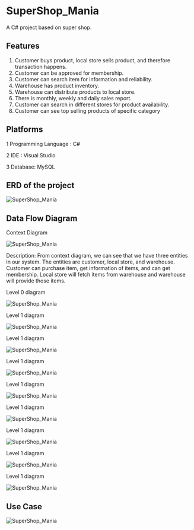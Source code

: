 # SuperShop_Mania
A C# project based on super shop.

## Features

1.	Customer buys product, local store sells product, and therefore transaction happens.
2.	Customer can be approved for membership.
3.	Customer can search item for information and reliability.
4.	Warehouse has product inventory.
5.	Warehouse can distribute products to local store.
6.	There is monthly, weekly and daily sales report.
7.	Customer can search in different stores for product availability.
8.	Customer can see top selling products of specific category

## Platforms

1	Programming Language :  C#

2	IDE :  Visual Studio

3	Database:  MySQL

## ERD of the project

![SuperShop_Mania](Images/ERD.jpg)

## Data Flow Diagram

Context Diagram

![SuperShop_Mania](Images/Context_Diagram.jpg)

Description:
From context diagram, we can see that we have three entities in our system. The entities are customer, local store, and warehouse. Customer can purchase item, get information of items, and can get membership. Local store will fetch items from warehouse and warehouse will provide those items.


Level 0 diagram
        
![SuperShop_Mania](Images/Level_0_Diagram.jpg)

Level 1 diagram

![SuperShop_Mania](Images/Level_1_Diagram.jpg)

Level 1 diagram

![SuperShop_Mania](Images/Level_1_Diagram_2.jpg)

Level 1 diagram

![SuperShop_Mania](Images/Level_1_Diagram_3.jpg)

Level 1 diagram

![SuperShop_Mania](Images/Level_1_Diagram_4.jpg)

Level 1 diagram

![SuperShop_Mania](Images/Level_1_Diagram_5.jpg)

Level 1 diagram

![SuperShop_Mania](Images/Level_1_Diagram_6.jpg)

Level 1 diagram

![SuperShop_Mania](Images/Level_1_Diagram_7.jpg)

Level 1 diagram

![SuperShop_Mania](Images/Level_1_Diagram_8.jpg)

## Use Case

![SuperShop_Mania](Images/Use_Case.jpg)


